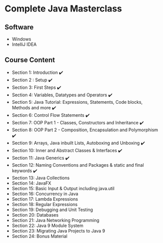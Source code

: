 # Complete Java Masterclass

## Software
* Windows
* IntelliJ IDEA

## Course Content 
* Section 1: Introduction :heavy_check_mark:
* Section 2 : Setup :heavy_check_mark:
* Section 3: First Steps :heavy_check_mark:
* Section 4: Variables, Datatypes and Operators :heavy_check_mark:
* Section 5: Java Tutorial: Expressions, Statements, Code blocks, Methods and more :heavy_check_mark:
* Section 6: Control Flow Statements :heavy_check_mark:
* Section 7: OOP Part 1 - Classes, Constructors and Inheritance :heavy_check_mark:
* Section 8: OOP Part 2 - Composition, Encapsulation and Polymorphism :heavy_check_mark:
* Section 9: Arrays, Java inbuilt Lists, Autoboxing and Unboxing :heavy_check_mark:
* Section 10: Inner and Abstract Classes & Interfaces :heavy_check_mark:
* Section 11: Java Generics :heavy_check_mark:
* Section 12: Naming Conventions and Packages & static and final keywords :heavy_check_mark:
* Section 13: Java Collections 
* Section 14: JavaFX 
* Section 15: Basic Input & Output including java.util 
* Section 16: Concurrency in Java 
* Section 17: Lambda Expressions 
* Section 18: Regular Expressions 
* Section 19: Debugging and Unit Testing 
* Section 20: Databases 
* Section 21: Java Networking Programming 
* Section 22: Java 9 Module System 
* Section 23: Migrating Java Projects to Java 9 
* Section 24: Bonus Material 


